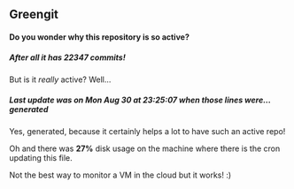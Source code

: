 ## Greengit

#### Do you wonder why this repository is so active?

##### After all it has 22347 commits!

But is it *really* active? Well...

##### Last update was on Mon Aug 30 at 23:25:07 when those lines were... generated

Yes, generated, because it certainly helps a lot to have such an active repo!

Oh and there was **27%** disk usage on the machine
where there is the cron updating this file.

Not the best way to monitor a VM in the cloud but it works! :)
